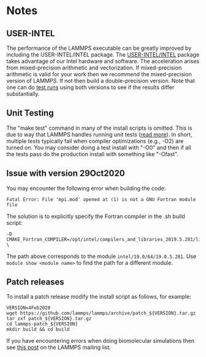 # Notes

## USER-INTEL

The performance of the LAMMPS executable can be greatly improved by including the USER-INTEL/INTEL package. The [USER-INTEL/INTEL](https://docs.lammps.org/Build_extras.html#intel) package takes advantage of our Intel hardware and software. The acceleration arises from mixed-precision arithmetic and vectorization. If mixed-precision arithmetic is valid for your work then we recommend the mixed-precision version of LAMMPS. If not then build a double-precision version. Note that one can do [test runs](https://github.com/PrincetonUniversity/install_lammps/tree/master/07_mixed_versus_double) using both versions to see if the results differ substantially.

## Unit Testing

The "make test" command in many of the install scripts is omitted. This is due to way that LAMMPS handles running unit tests ([read more](https://sourceforge.net/p/lammps/mailman/message/37352519/)). In short, multiple tests typically fail when compiler optimizations (e.g., -O2) are turned on. You may consider doing a test install with "-O0" and then if all the tests pass do the production install with something like "-Ofast".

## Issue with version 29Oct2020

You may encounter the following error when building the code:

```
Fatal Error: File 'mpi.mod' opened at (1) is not a GNU Fortran module file
```

The solution is to explicitly specify the Fortran compiler in the .sh build script:

```
-D CMAKE_Fortran_COMPILER=/opt/intel/compilers_and_libraries_2019.5.281/linux/bin/intel64/ifort \
```

The path above corresponds to the module `intel/19.0/64/19.0.5.281`. Use `module show <module name>` to find the path for a different module.

## Patch releases

To install a patch release modify the install script as follows, for example:

```
VERSION=4Feb2020
wget https://github.com/lammps/lammps/archive/patch_${VERSION}.tar.gz
tar zxf patch_${VERSION}.tar.gz
cd lammps-patch_${VERSION}
mkdir build && cd build
```

If you have encountering errors when doing biomolecular simulations then see [this post](https://lammps.sandia.gov/threads/msg85269.html) on the LAMMPS mailing list.
